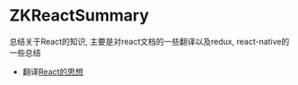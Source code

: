 # ZKReactSummary
总结关于React的知识, 主要是对react文档的一些翻译以及redux, react-native的一些总结
* 翻译[React的思想](translation/README.md)